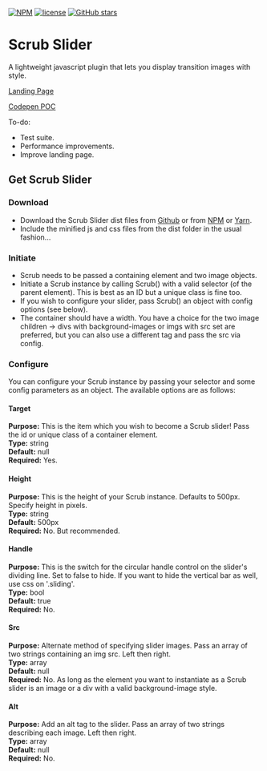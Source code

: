 [![NPM](https://nodei.co/npm/scrub-slider.png)](https://npmjs.org/package/scrub-slider>)
[![license](https://img.shields.io/github/license/recidvst/scrub-slider.svg)]()
[![GitHub stars](https://img.shields.io/github/stars/Recidvst/scrub-slider.svg)](https://github.com/Recidvst/scrub-slider/stargazers)

# Scrub Slider
A lightweight javascript plugin that lets you display transition images with style.

[Landing Page](https://recidvst.github.io/scrub-slider 'scrub landing')

[Codepen POC](https://codepen.io/Recidvst/pen/WjybOa 'scrub poc')

To-do:
- Test suite.
- Performance improvements.
- Improve landing page.


## Get Scrub Slider

### Download
- Download the Scrub Slider dist files from [Github](https://github.com/Recidvst/scrub-slider/archive/master.zip 'Github download') or from [NPM](https://www.npmjs.com/package/scrub-slider 'npm download') or [Yarn](https://yarnpkg.com/en/package/scrub-slider 'yarn download').
- Include the minified js and css files from the dist folder in the usual fashion...

### Initiate
- Scrub needs to be passed a containing element and two image objects.
- Initiate a Scrub instance by calling Scrub() with a valid selector (of the parent element). This is best as an ID but a unique class is fine too.
- If you wish to configure your slider, pass Scrub() an object with config options (see below).
- The container should have a width. You have a choice for the two image children -> divs with background-images or imgs with src set are preferred, but you can also use a different tag and pass the src via config.

### Configure
You can configure your Scrub instance by passing your selector and some config parameters as an object. The available options are as follows:

#### Target
**Purpose:** This is the item which you wish to become a Scrub slider! Pass the id or unique class of a container element.  
**Type:** string  
**Default:** null  
**Required:** Yes.
#### Height
**Purpose:** This is the height of your Scrub instance. Defaults to 500px. Specify height in pixels.  
**Type:** string  
**Default:** 500px  
**Required:** No. But recommended.
#### Handle
**Purpose:** This is the switch for the circular handle control on the slider's dividing line. Set to false to hide. If you want to hide the vertical bar as well, use css on '.sliding'.  
**Type:** bool  
**Default:** true  
**Required:** No.
#### Src
**Purpose:** Alternate method of specifying slider images. Pass an array of two strings containing an img src. Left then right.  
**Type:** array  
**Default:** null  
**Required:** No. As long as the element you want to instantiate as a Scrub slider is an image or a div with a valid background-image style.  
#### Alt
**Purpose:** Add an alt tag to the slider. Pass an array of two strings describing each image. Left then right.  
**Type:** array  
**Default:** null  
**Required:** No.
